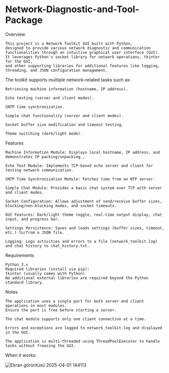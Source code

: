 # Network-Diagnostic-and-Tool-Package
Overview

	This project is a Network Toolkit GUI built with Python, 
	designed to provide various network diagnostic and communication functionalities through an intuitive graphical user interface (GUI). 
	It leverages Python's socket library for network operations, tkinter for the GUI, 
	and other supporting libraries for additional features like logging, threading, and JSON configuration management.

The toolkit supports multiple network-related tasks such as:

	Retrieving machine information (hostname, IP address).

	Echo testing (server and client modes).

	SNTP time synchronization.

	Simple chat functionality (server and client modes).

	Socket buffer size modification and timeout testing.

	Theme switching (dark/light mode).

Features

	Machine Information Module: Displays local hostname, IP address, and demonstrates IP packing/unpacking.,
	
	Echo Test Module: Implements TCP-based echo server and client for testing network communication.
	
	SNTP Time Synchronization Module: Fetches time from an NTP server.
	
	Simple Chat Module: Provides a basic chat system over TCP with server and client modes.
	
	Socket Configuration: Allows adjustment of send/receive buffer sizes, blocking/non-blocking modes, and socket timeouts.
	
	GUI Features: Dark/light theme toggle, real-time output display, chat input, and progress bar.
	
	Settings Persistence: Saves and loads settings (buffer sizes, timeout, etc.) to/from a JSON file.
	
	Logging: Logs activities and errors to a file (network_toolkit.log) and chat history to chat_history.txt.	

Requirements

	Python 3.x
	Required libraries (install via pip):
	tkinter (usually comes with Python)
	No additional external libraries are required beyond the Python standard library.
	
Notes

	The application uses a single port for both server and client operations in most modules. 
	Ensure the port is free before starting a server.
	
	The chat module supports only one client connection at a time.
	
	Errors and exceptions are logged to network_toolkit.log and displayed in the GUI.
	
	The application is multi-threaded using ThreadPoolExecutor to handle tasks without freezing the GUI.

 When it works: 
 
![Ekran görüntüsü 2025-04-01 144113](https://github.com/user-attachments/assets/52757845-69bc-4c97-aa4a-ac577e5a8353)
